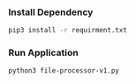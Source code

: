 
### Install Dependency
```sh
pip3 install -r requirment.txt
```

### Run Application
```sh
python3 file-processor-v1.py
```
